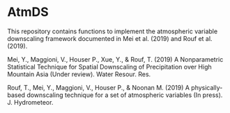 # AtmDS
This repository contains functions to implement the atmospheric variable downscaling framework documented in Mei et al. (2019) and Rouf et al. (2019).

Mei, Y., Maggioni, V., Houser P., Xue, Y., & Rouf, T. (2019) A Nonparametric Statistical Technique for Spatial Downscaling of Precipitation over High Mountain Asia (Under review). Water Resour. Res.

Rouf, T., Mei, Y., Maggioni, V., Houser P., & Noonan M. (2019) A physically-based downscaling technique for a set of atmospheric variables (In press). J. Hydrometeor.
